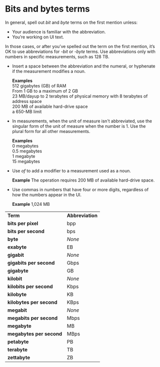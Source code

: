 ﻿# Bits and bytes terms

In general, spell out *bit* and *byte* terms on the first mention unless: 

  - Your audience is familiar with the abbreviation.
  - You’re working on UI text. 

In those cases, or after you’ve spelled out the term on the first mention, it’s OK to use abbreviations for *-bit* or *-byte* terms. Use abbreviations only with numbers in specific measurements, such as 128 TB.

  - Insert a space between the abbreviation and the numeral, or hyphenate if the measurement modifies a noun.

    **Examples**</br>512 gigabytes (GB) of RAM </br>From 1 GB to a maximum of 2 GB</br>23 MB/dayup to 2 terabytes of physical memory with 8 terabytes of address space</br>200 MB of available hard-drive space</br>a 650-MB limit

  - In
    measurements, when the unit of measure isn't abbreviated, use the
    singular form of the unit of measure when the number is 1. Use
    the plural form for all other measurements.

    **Examples**</br>0 megabytes</br>0.5 megabytes</br>1 megabyte</br>15 megabytes

  - Use *of* to add a modifier to a measurement used as a noun.

    **Example** The operation requires 200 MB of available hard-drive space.

  - Use commas in numbers that have four or more digits, regardless of how the numbers appear in the UI.

    **Example** 1,024 MB

<table>
<tbody>
<tr class="odd">
<td><b>Term</b></td>
<td><b>Abbreviation</b></td>
</tr>
<tr class="even">
<td><div>
<b>bits per pixel</b>
</div></td>
<td><div>
bpp
</div></td>
</tr>
<tr class="odd">
<td><div>
<b>bits per second</b>
</div></td>
<td><div>
bps
</div></td>
</tr>
<tr class="even">
<td><b>byte</b></td>
<td><em>None</em></td>
</tr>
<tr class="odd">
<td><b>exabyte</b></td>
<td>EB</td>
</tr>
<tr class="even">
<td><div>
<b>gigabit</b>
</div></td>
<td><div>
<em>None</em>
</div></td>
</tr>
<tr class="odd">
<td><div>
<b>gigabits per second</b>
</div></td>
<td><div>
Gbps
</div></td>
</tr>
<tr class="even">
<td><div>
<b>gigabyte</b>
</div></td>
<td><div>
GB
</div></td>
</tr>
<tr class="odd">
<td><div>
<b>kilobit</b>
</div></td>
<td><div>
<em>None</em>
</div></td>
</tr>
<tr class="even">
<td><div>
<b>kilobits per second</b>
</div></td>
<td><div>
Kbps
</div></td>
</tr>
<tr class="odd">
<td><b>kilobyte</b></td>
<td>KB</td>
</tr>
<tr class="even">
<td><b>kilobytes per second</b></td>
<td>KBps</td>
</tr>
<tr class="odd">
<td><div>
<b>megabit</b>
</div></td>
<td><div>
<em>None</em>
</div></td>
</tr>
<tr class="even">
<td><div>
<b>megabits per second</b>
</div></td>
<td><div>
Mbps
</div></td>
</tr>
<tr class="odd">
<td><div>
<b>megabyte</b>
</div></td>
<td><div>
MB
</div></td>
</tr>
<tr class="even">
<td><div>
<b>megabytes per second</b>
</div></td>
<td><div>
MBps
</div></td>
</tr>
<tr class="odd">
<td><div>
<b>petabyte</b>
</div></td>
<td><div>
PB
</div></td>
</tr>
<tr class="even">
<td><div>
<div>
<b>terabyte</b>
</div>
</div></td>
<td><div>
<div>
TB
</div>
</div></td>
</tr>
<tr class="odd">
<td><div>
<div>
<b>zettabyte</b>
</div>
</div></td>
<td><div>
ZB
</div></td>
</tr>
</tbody>
</table>
